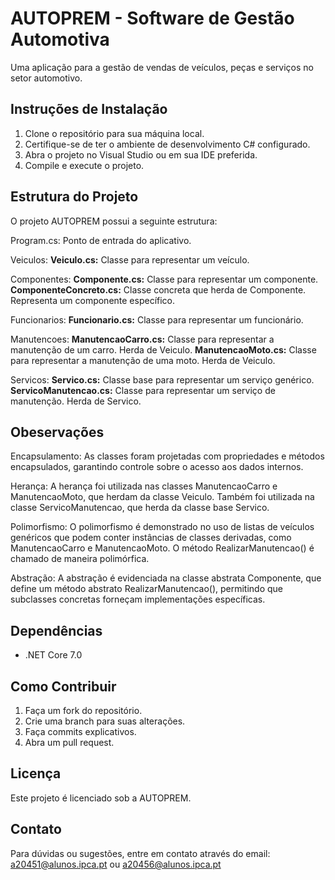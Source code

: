 # AUTOPREM - Software de Gestão Automotiva

Uma aplicação para a gestão de vendas de veículos, peças e serviços no setor automotivo.

## Instruções de Instalação

1. Clone o repositório para sua máquina local.
2. Certifique-se de ter o ambiente de desenvolvimento C# configurado.
3. Abra o projeto no Visual Studio ou em sua IDE preferida.
4. Compile e execute o projeto.

## Estrutura do Projeto

O projeto AUTOPREM possui a seguinte estrutura:

Program.cs: Ponto de entrada do aplicativo.

Veiculos:
**Veiculo.cs:** Classe para representar um veículo.

Componentes:
**Componente.cs:** Classe para representar um componente.
**ComponenteConcreto.cs:** Classe concreta que herda de Componente. Representa um componente específico.

Funcionarios:
**Funcionario.cs:** Classe para representar um funcionário.

Manutencoes:
**ManutencaoCarro.cs:** Classe para representar a manutenção de um carro. Herda de Veiculo.
**ManutencaoMoto.cs:** Classe para representar a manutenção de uma moto. Herda de Veiculo.

Servicos:
**Servico.cs:** Classe base para representar um serviço genérico.
**ServicoManutencao.cs:** Classe para representar um serviço de manutenção. Herda de Servico.

## Obeservações

Encapsulamento: As classes foram projetadas com propriedades e métodos encapsulados, garantindo controle sobre o acesso aos dados internos.

Herança: A herança foi utilizada nas classes ManutencaoCarro e ManutencaoMoto, que herdam da classe Veiculo. Também foi utilizada na classe ServicoManutencao, que herda da classe base Servico.

Polimorfismo: O polimorfismo é demonstrado no uso de listas de veículos genéricos que podem conter instâncias de classes derivadas, como ManutencaoCarro e ManutencaoMoto. O método RealizarManutencao() é chamado de maneira polimórfica.

Abstração: A abstração é evidenciada na classe abstrata Componente, que define um método abstrato RealizarManutencao(), permitindo que subclasses concretas forneçam implementações específicas.

## Dependências

- .NET Core 7.0

## Como Contribuir

1. Faça um fork do repositório.
2. Crie uma branch para suas alterações.
3. Faça commits explicativos.
4. Abra um pull request.

## Licença

Este projeto é licenciado sob a AUTOPREM. 

## Contato

Para dúvidas ou sugestões, entre em contato através do email: a20451@alunos.ipca.pt ou a20456@alunos.ipca.pt


